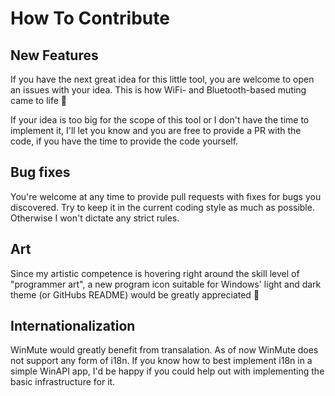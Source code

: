 # How To Contribute

## New Features

If you have the next great idea for this little tool, you are welcome to open an
issues with your idea. This is how WiFi- and Bluetooth-based muting came to life 🙂

If your idea is too big for the scope of this tool or I don't have the time to
implement it, I'll let you know and you are free to provide a PR with the code,
if you have the time to provide the code yourself.

## Bug fixes

You're welcome at any time to provide pull requests with fixes for bugs you discovered.
Try to keep it in the current coding style as much as possible. Otherwise I won't
dictate any strict rules.

## Art

Since my artistic competence is hovering right around the skill level of "programmer art",
a new program icon suitable for Windows' light and dark theme (or GitHubs README) would be greatly appreciated 🙂

## Internationalization

WinMute would greatly benefit from transalation. As of now WinMute does not support
any form of i18n.
If you know how to best implement i18n in a simple WinAPI app, I'd be happy if you
could help out with implementing the basic infrastructure for it.